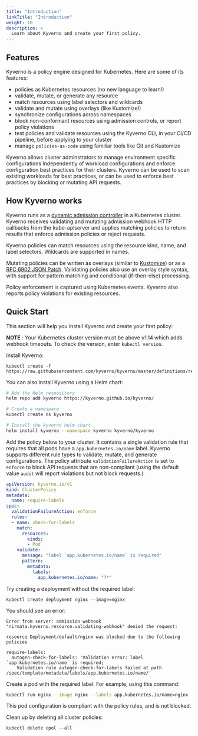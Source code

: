 ```yaml
---
title: "Introduction"
linkTitle: "Introduction"
weight: 10
description: >
  Learn about Kyverno and create your first policy.
---
```


## Features

Kyverno is a policy engine designed for Kubernetes. Here are some of its features:
* policies as Kubernetes resources (no new language to learn!)
* validate, mutate, or generate any resource
* match resources using label selectors and wildcards
* validate and mutate using overlays (like Kustomize!)
* synchronize configurations across namespaces
* block non-conformant resources using admission controls, or report policy violations 
* test policies and validate resources using the Kyverno CLI, in your CI/CD pipeline, before applying to your cluster 
* manage `policies-as-code` using familiar tools like Git and Kustomize

Kyverno allows cluster adminstrators to manage environment specific configurations independently of workload configurations and enforce configuration best practices for their clusters. Kyverno can be used to scan existing workloads for best practices, or can be used to enforce best practices by blocking or mutating API requests. 

## How Kyverno works

Kyverno runs as a [dynamic admission controller](https://kubernetes.io/docs/reference/access-authn-authz/extensible-admission-controllers/) in a Kubernetes cluster. Kyverno receives validating and mutating admission webhook HTTP callbacks from the kube-apiserver and applies matching policies to return results that enforce admission policies or reject requests.

Kyverno policies can match resources using the resource kind, name, and label selectors. Wildcards are supported in names.

Mutating policies can be written as overlays (similar to [Kustomize](https://kubernetes.io/docs/tasks/manage-kubernetes-objects/kustomization/#bases-and-overlays)) or as a [RFC 6902 JSON Patch](http://jsonpatch.com/). Validating policies also use an overlay style syntax, with support for pattern matching and conditional (if-then-else) processing.

Policy enforcement is captured using Kubernetes events. Kyverno also reports policy violations for existing resources.

## Quick Start

This section will help you install Kyverno and create your first policy:

**NOTE** : Your Kubernetes cluster version must be above v1.14 which adds webhook timeouts. 
To check the version, enter `kubectl version`.

Install Kyverno:

```console
kubectl create -f https://raw.githubusercontent.com/kyverno/kyverno/master/definitions/release/install.yaml
```

You can also install Kyverno using a Helm chart:

```sh
# Add the Helm respository
helm repo add kyverno https://kyverno.github.io/kyverno/

# Create a namespace
kubectl create ns kyverno

# Install the kyverno helm chart
helm install kyverno --namespace kyverno kyverno/kyverno
```

Add the policy below to your cluster. It contains a single validation rule that requires that all pods have a `app.kubernetes.io/name` label. Kyverno supports different rule types to validate, 
mutate, and generate configurations. The policy attribute `validationFailureAction` is set 
to `enforce` to block API requests that are non-compliant (using the default value `audit` 
will report violations but not block requests.)

```yaml
apiVersion: kyverno.io/v1
kind: ClusterPolicy
metadata:
  name: require-labels
spec:
  validationFailureAction: enforce
  rules:
  - name: check-for-labels
    match:
      resources:
        kinds:
        - Pod
    validate:
      message: "label `app.kubernetes.io/name` is required"
      pattern:
        metadata:
          labels:
            app.kubernetes.io/name: "?*"
```

Try creating a deployment without the required label:

```console
kubectl create deployment nginx --image=nginx
```

You should see an error:
```console
Error from server: admission webhook "nirmata.kyverno.resource.validating-webhook" denied the request:

resource Deployment/default/nginx was blocked due to the following policies

require-labels:
  autogen-check-for-labels: 'Validation error: label `app.kubernetes.io/name` is required;
    Validation rule autogen-check-for-labels failed at path /spec/template/metadata/labels/app.kubernetes.io/name/'
```

Create a pod with the required label. For example, using this command:

```sh
kubectl run nginx --image nginx --labels app.kubernetes.io/name=nginx
```

This pod configuration is compliant with the policy rules, and is not blocked. 

Clean up by deleting all cluster policies:

```console
kubectl delete cpol --all
```


